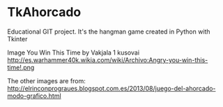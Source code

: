 # TkAhorcado
Educational GIT project. It's the hangman game created in Python with Tkinter

Image You Win This Time by Vakjala 1 kusovai
http://es.warhammer40k.wikia.com/wiki/Archivo:Angry-you-win-this-time!.png

The other images are from:
http://elrinconprograues.blogspot.com.es/2013/08/juego-del-ahorcado-modo-grafico.html
